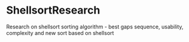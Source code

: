 # ShellsortResearch
Research on shellsort sorting algorithm - best gaps sequence, usability, complexity and new sort based on shellsort
